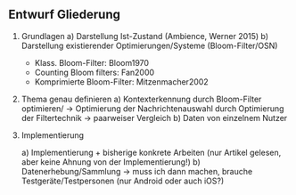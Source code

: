 Entwurf Gliederung
------------------

1. Grundlagen 
	a) Darstellung Ist-Zustand (Ambience, Werner 2015)
	b) Darstellung existierender Optimierungen/Systeme (Bloom-Filter/OSN)
	* Klass. Bloom-Filter: Bloom1970
	* Counting Bloom filters: Fan2000
	* Komprimierte Bloom-Filter: Mitzenmacher2002

2. Thema genau definieren
	a) Kontexterkennung durch Bloom-Filter optimieren/
	-> Optimierung der Nachrichtenauswahl durch Optimierung der Filtertechnik 
	-> paarweiser Vergleich
	b) Daten von einzelnem Nutzer 

3. Implementierung

	a) Implementierung + bisherige konkrete Arbeiten (nur Artikel gelesen, aber keine Ahnung von der Implementierung!)
	b) Datenerhebung/Sammlung -> muss ich dann machen, brauche Testgeräte/Testpersonen (nur Android oder auch iOS?)


